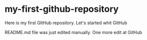 # my-first-github-repository
Here is my first GItHub repository. Let's started whit GitHub

README.md file was just edited manually. One more edit at GitHub
